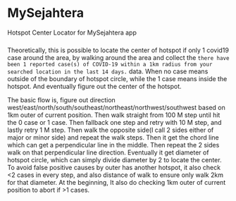 # MySejahtera
Hotspot Center Locator for MySejahtera app

#####

Theoretically, this is possible to locate the center of hotspot if only 1 covid19 case around the area, by walking around the area and collect the `there have been 1 reported case(s) of COVID-19 within a 1km radius from your searched location in the last 14 days.` data. When no case means outside of the boundary of hotspot circle, while the 1 case means inside the hotspot. And eventually figure out the center of the hotspot.

The basic flow is, figure out direction west/east/north/south/southeast/northeast/northwest/southwest based on 1km outer of current position. Then walk straight from 100 M step until hit the 0 case or 1 case. Then fallback one step and retry with 10 M step, and lastly retry 1 M step. Then walk the opposite side(I call 2 sides either of major or minor side) and repeat the walk steps. Then it get the chord line which can get a perpendicular line in the middle. Then repeat the 2 sides walk on that perpendicular line direction. Eventually it get diameter of hotspot circle, which can simply divide diameter by 2 to locate the center. To avoid false positive causes by outer has another hotspot, it also check <2 cases in every step, and also distance of walk to ensure only walk 2km for that diameter. At the beginning, It also do checking 1km outer of current position to abort if >1 cases.
